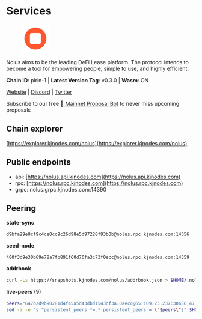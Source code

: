 # Services

<figure><img src="https://raw.githubusercontent.com/kj89/cosmos-images/main/logos/nolus.png" alt=""><figcaption></figcaption></figure>

Nolus aims to be the leading DeFi Lease platform. The protocol  intends to become a tool for empowering people, simple to use, and highly efficient.

**Chain ID**: pirin-1 | **Latest Version Tag**: v0.3.0 | **Wasm**: ON

[Website](https://www.nolus.io) | [Discord](https://discord.gg/nolus-protocol) | [Twitter](https://twitter.com/NolusProtocol)



Subscribe to our free [🤖 Mainnet Proposal Bot](https://t.me/kjnodes_proposal_bot) to never miss upcoming proposals


## Chain explorer
[https://explorer.kjnodes.com/nolus](https://explorer.kjnodes.com/nolus)

## Public endpoints

* api: [https://nolus.api.kjnodes.com](https://nolus.api.kjnodes.com)
* rpc: [https://nolus.rpc.kjnodes.com](https://nolus.rpc.kjnodes.com)
* grpc: nolus.grpc.kjnodes.com:14390

## Peering

**state-sync**

```text
d9bfa29e0cf9c4ce0cc9c26d98e5d97228f93b0b@nolus.rpc.kjnodes.com:14356
```

**seed-node**

```text
400f3d9e30b69e78a7fb891f60d76fa3c73f0ecc@nolus.rpc.kjnodes.com:14359
```

**addrbook**
```bash
curl -Ls https://snapshots.kjnodes.com/nolus/addrbook.json > $HOME/.nolus/config/addrbook.json
```

**live-peers** (9)
```bash
peers="647b2d9b90281d4f45a5d43dbd1543df3a10aecc@65.109.23.237:30656,471518432477e31ea348af246c0b54095d41352c@169.155.46.141:26656,7f56b6dc16831d5b417bc7a3106b5529a9aceda8@162.19.95.239:19756,d2247f7b919f0781c90ee61958d7044665a22d38@164.152.160.230:26656,d3f29b638d089a73651a290c3f2e27b8da663f92@65.109.122.105:60756,18845b356886a99ee704f7a06de79fc8208b47d1@57.128.96.155:19756,d9bfa29e0cf9c4ce0cc9c26d98e5d97228f93b0b@65.109.88.38:14356,e6be58138f6e654ea5a935dd9e1683266312de18@54.37.129.110:3000,21b6e67a9048037f2a6829912c97dd45b99b3900@65.108.105.134:3000"
sed -i -e "s|^persistent_peers *=.*|persistent_peers = \"$peers\"|" $HOME/.nolus/config/config.toml
```
